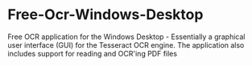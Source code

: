 # Free-Ocr-Windows-Desktop
Free OCR application for the Windows Desktop - Essentially a graphical user interface (GUI) for the Tesseract OCR engine. The application also includes support for reading and OCR'ing PDF files
